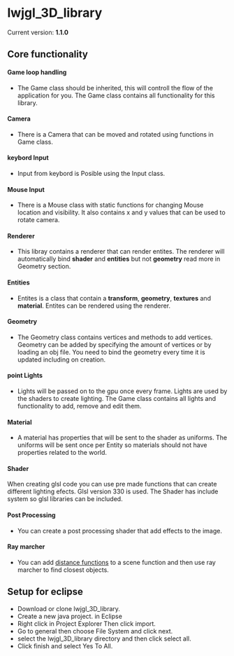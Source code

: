 # lwjgl_3D_library
Current version: **1.1.0**

## Core functionality
#### Game loop handling
* The Game class should be inherited, this will controll the flow of the application for you. The Game class contains all functionality for this library.
#### Camera
 * There is a Camera that can be moved and rotated using functions in Game class.
 #### keybord Input
 * Input from keybord is Posible using the Input class.
  #### Mouse Input
 * There is a Mouse class with static functions for changing Mouse location and visibility. It also contains x and y values that can be used to rotate camera.
#### Renderer
 * This libray contains a renderer that can render entites. The renderer will automatically bind **shader** and **entities** but not **geometry** read more in Geometry section.
#### Entities
* Entites is a class that contain a **transform**, **geometry**, **textures** and **material**. Entites can be rendered using the renderer. 
#### Geometry
* The Geometry class contains vertices and methods to add vertices. Geometry can be added by specifying the amount of vertices or by loading an obj file. You need to bind the geometry every time it is updated including on creation. 
#### point Lights
* Lights will be passed on to the gpu once every frame. Lights are used by the shaders to create lighting. The Game class contains all lights and functionality to add, remove and edit them.
#### Material
* A material has properties that will be sent to the shader as uniforms. The uniforms will be sent once per Entity so materials should not have properties related to the world.
#### Shader
When creating glsl code you can use pre made functions that can create different lighting efects. Glsl version 330 is used. The Shader has include system so glsl libraries can be included.
#### Post Processing
* You can create a post processing shader that add effects to the image.
#### Ray marcher
* You can add [distance functions](https://iquilezles.org/www/articles/distfunctions/distfunctions.htm) to a scene function and then use ray marcher to find closest objects.


## Setup for eclipse
* Download or clone lwjgl_3D_library.
* Create a new java project. in Eclipse
* Right click in Project Explorer Then click import.
* Go to general then choose  File System and click next.
* select the lwjgl_3D_library directory and then click select all.
* Click finish and select Yes To All.
